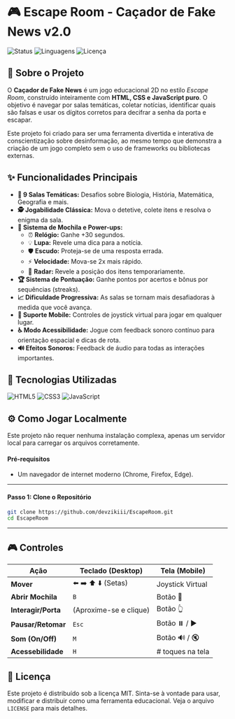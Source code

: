 # 🎮 Escape Room - Caçador de Fake News v2.0

![Status](https://img.shields.io/badge/status-progresso-brightgreen)
![Linguagens](https://img.shields.io/github/languages/top/devzikiii/escaperoom?color=f7df1e)
![Licença](https://img.shields.io/badge/license-MIT-blue)

## 📖 Sobre o Projeto

O **Caçador de Fake News** é um jogo educacional 2D no estilo *Escape Room*, construído inteiramente com **HTML, CSS e JavaScript puro**. O objetivo é navegar por salas temáticas, coletar notícias, identificar quais são falsas e usar os dígitos corretos para decifrar a senha da porta e escapar.

Este projeto foi criado para ser uma ferramenta divertida e interativa de conscientização sobre desinformação, ao mesmo tempo que demonstra a criação de um jogo completo sem o uso de frameworks ou bibliotecas externas.

## ✨ Funcionalidades Principais

-   **🧠 9 Salas Temáticas:** Desafios sobre Biologia, História, Matemática, Geografia e mais.
-   **🕵️ Jogabilidade Clássica:** Mova o detetive, colete itens e resolva o enigma da sala.
-   **🎒 Sistema de Mochila e Power-ups:**
    -   ⏰ **Relógio:** Ganhe +30 segundos.
    -   💡 **Lupa:** Revele uma dica para a notícia.
    -   🛡️ **Escudo:** Proteja-se de uma resposta errada.
    -   ⚡ **Velocidade:** Mova-se 2x mais rápido.
    -   🎯 **Radar:** Revele a posição dos itens temporariamente.
-   **🏆 Sistema de Pontuação:** Ganhe pontos por acertos e bônus por sequências (streaks).
-   **📈 Dificuldade Progressiva:** As salas se tornam mais desafiadoras à medida que você avança.
-   **📱 Suporte Mobile:** Controles de joystick virtual para jogar em qualquer lugar.
-   **♿ Modo Acessibilidade:** Jogue com feedback sonoro contínuo para orientação espacial e dicas de rota.
-   **🔊 Efeitos Sonoros:** Feedback de áudio para todas as interações importantes.

## 🚀 Tecnologias Utilizadas

![HTML5](https://img.shields.io/badge/HTML5-E34F26?style=for-the-badge&logo=html5&logoColor=white)
![CSS3](https://img.shields.io/badge/CSS3-1572B6?style=for-the-badge&logo=css3&logoColor=white)
![JavaScript](https://img.shields.io/badge/JavaScript-F7DF1E?style=for-the-badge&logo=javascript&logoColor=black)

## ⚙️ Como Jogar Localmente

Este projeto não requer nenhuma instalação complexa, apenas um servidor local para carregar os arquivos corretamente.

#### **Pré-requisitos**
-   Um navegador de internet moderno (Chrome, Firefox, Edge).
---

#### **Passo 1: Clone o Repositório**
```bash
git clone https://github.com/devzikiii/EscapeRoom.git
cd EscapeRoom
```
---

## 🎮 Controles

| Ação              | Teclado (Desktop)        | Tela (Mobile)               |
|-------------------|--------------------------|-----------------------------|
| **Mover** | ⬅️ ➡️ ⬆️ ⬇️ (Setas)        | Joystick Virtual            |
| **Abrir Mochila** | `B`                      | Botão 💼                    |
| **Interagir/Porta** | (Aproxime-se e clique)   | Botão 👆                    |
| **Pausar/Retomar** | `Esc`                    | Botão ⏸️ / ▶️                |
| **Som (On/Off)** | `M`                      | Botão 🔊 / 🔇                |
| **Acessebilidade** | `H`                      | # toques na tela              |

## 📝 Licença

Este projeto é distribuído sob a licença MIT. Sinta-se à vontade para usar, modificar e distribuir como uma ferramenta educacional. Veja o arquivo `LICENSE` para mais detalhes.
